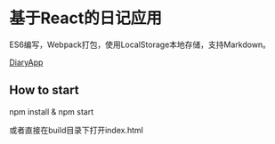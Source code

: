 # 基于React的日记应用

ES6编写，Webpack打包，使用LocalStorage本地存储，支持Markdown。

[DiaryApp](http://minsky.me/diaryapp)

## How to start

npm install & npm start

或者直接在build目录下打开index.html
